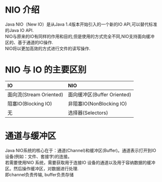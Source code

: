 # NIO 介绍
Java NIO（New IO）是从Java 1.4版本开始引入的一个新的IO API,可以替代标准的Java IO API.  
NIO与原来的IO有同样的作用和目的,但是使用的方式完全不同,NIO支持面向缓冲区的、基于通道的IO操作.  
NIO将以更加高效的方式进行文件的读写操作.
# NIO 与 IO 的主要区别
| IO | NIO |
| :--- | :---|
| 面向流(Stream Oriented) | 面向缓冲区(Buffer Oriented) |
| 阻塞IO(Blocking IO) | 非阻塞IO(NonBlocking IO) |
| 无 | 选择器(Selectors) |
# 通道与缓冲区
Java NIO系统的核心在于：通道(Channel)和缓冲区(Buffer)。通道表示打开到IO 设备(例如：文件、套接字)的连接。  
若需要使用NIO 系统，需要获取用于连接IO 设备的通道以及用于容纳数据的缓冲区。然后操作缓冲区，对数据进行处理.  
即channel负责传输, buffer负责存储





